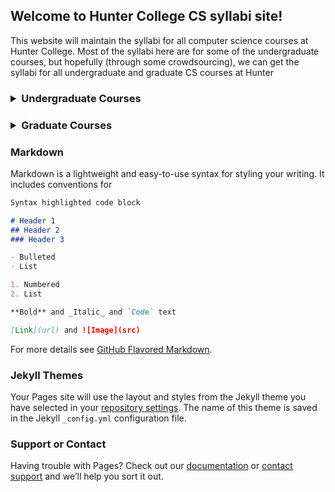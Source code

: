 ## Welcome to Hunter College CS syllabi site!

This website will maintain the syllabi for all computer science courses at Hunter College. Most of the syllabi here are for some of the undergraduate courses, but hopefully (through some crowdsourcing), we can get the syllabi for all undergraduate and graduate CS courses at Hunter

<h3>
  <details>
  <summary>Undergraduate Courses</summary>
    <ul>
      <details>
        <summary>CSCI 127: Introduction to Computer Science</summary>
      </details
      <li>CSCI 135: Software Analysis & Design I</li>
      <li>CSCI 150: Discrete Structures</li>
      <li>CSCI 160: Computer Architecture I</li>
      <li>CSCI 235: Software Analysis & Design II</li>
      <li>CSCI 260: Computer Architecture II</li>
      <li>CSCI 265: Computer Theory I</li>
      <li>CSCI 335: Software Analysis & Design III</li>
      <li>CSCI 340: Operating Systems</li>
      <li>CSCI 365: Computer Architecture III</li>
      <li>CSCI 350: Artificial Intelligence</li>
      <li>CSCI 353: Machine Learning</li>
    </ul>
  </details>
</h3>

<h3>
  <details>
  <summary>Graduate Courses</summary>
  <br>
  This is how you dropdown.
  </details>
</h3>

### Markdown

Markdown is a lightweight and easy-to-use syntax for styling your writing. It includes conventions for

```markdown
Syntax highlighted code block

# Header 1
## Header 2
### Header 3

- Bulleted
- List

1. Numbered
2. List

**Bold** and _Italic_ and `Code` text

[Link](url) and ![Image](src)
```

For more details see [GitHub Flavored Markdown](https://guides.github.com/features/mastering-markdown/).

### Jekyll Themes

Your Pages site will use the layout and styles from the Jekyll theme you have selected in your [repository settings](https://github.com/RichAguil/HunterCS_CourseSyllabi/settings). The name of this theme is saved in the Jekyll `_config.yml` configuration file.

### Support or Contact

Having trouble with Pages? Check out our [documentation](https://help.github.com/categories/github-pages-basics/) or [contact support](https://github.com/contact) and we’ll help you sort it out.
